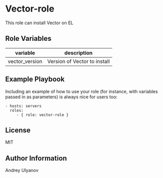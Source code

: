 Vector-role
=========
This role can install Vector on EL


Role Variables
--------------


 | variable | description |
 |-----| ---- |
 |vector_version|Version of Vector to  install|


Example Playbook
----------------

Including an example of how to use your role (for instance, with variables passed in as parameters) is always nice for users too:

    - hosts: servers
      roles:
         - { role: vector-role }

License
-------
MIT

Author Information
------------------
Andrey Ulyanov
